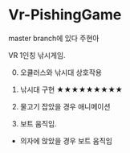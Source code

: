 # Vr-PishingGame

master branch에 있다 주현아

VR 1인칭 낚시게임.

0. 오큘러스와 낚시대 상호작용

1. 낚시대 구현    ★★★★★★★★★

2. 물고기 잡았을 경우 애니메이션

3. 보트 움직임.
- 의자에 앉았을 경우 보트 움직임
